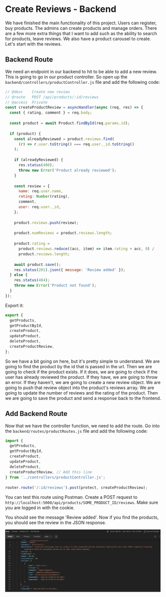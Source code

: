 # Create Reviews - Backend

We have finished the main functionality of this project. Users can register, buy products. The admins can create products and manage orders. There are a few more extra things that I want to add such as the ability to search for products, leave reviews. We also have a product carousel to create. Let's start with the reviews.

## Backend Route

We need an endpoint in our backend to hit to be able to add a new review. This is going to go in our product controller. So open up the `backend/controllers/productController.js` file and add the following code:

```js
// @desc    Create new review
// @route   POST /api/products/:id/reviews
// @access  Private
const createProductReview = asyncHandler(async (req, res) => {
  const { rating, comment } = req.body;

  const product = await Product.findById(req.params.id);

  if (product) {
    const alreadyReviewed = product.reviews.find(
      (r) => r.user.toString() === req.user._id.toString()
    );

    if (alreadyReviewed) {
      res.status(400);
      throw new Error('Product already reviewed');
    }

    const review = {
      name: req.user.name,
      rating: Number(rating),
      comment,
      user: req.user._id,
    };

    product.reviews.push(review);

    product.numReviews = product.reviews.length;

    product.rating =
      product.reviews.reduce((acc, item) => item.rating + acc, 0) /
      product.reviews.length;

    await product.save();
    res.status(201).json({ message: 'Review added' });
  } else {
    res.status(404);
    throw new Error('Product not found');
  }
});
```

Export it:

```js
export {
  getProducts,
  getProductById,
  createProduct,
  updateProduct,
  deleteProduct,
  createProductReview,
};
```

So we have a bit going on here, but it's pretty simple to understand. We are going to find the product by the id that is passed in the url. Then we are going to check if the product exists. If it does, we are going to check if the user has already reviewed the product. If they have, we are going to throw an error. If they haven't, we are going to create a new review object. We are going to push that review object into the product's reviews array. We are going to update the number of reviews and the rating of the product. Then we are going to save the product and send a response back to the frontend.

## Add Backend Route

Now that we have the controller function, we need to add the route. Go into the `backend/routes/productRoutes.js` file and add the following code:

```js
import {
  getProducts,
  getProductById,
  createProduct,
  updateProduct,
  deleteProduct,
  createProductReview, // Add this line
} from '../controllers/productController.js';

router.route('/:id/reviews').post(protect, createProductReview);
```

You can test this route using Postman. Create a POST request to `http://localhost:5000/api/products/SOME_PRODUCT_ID/reviews`. Make sure you are logged in with the cookie.

You should see the message 'Review added'. Now if you find the products, you should see the review in the JSON response.

<img src="./images/review.png" width="500" />
